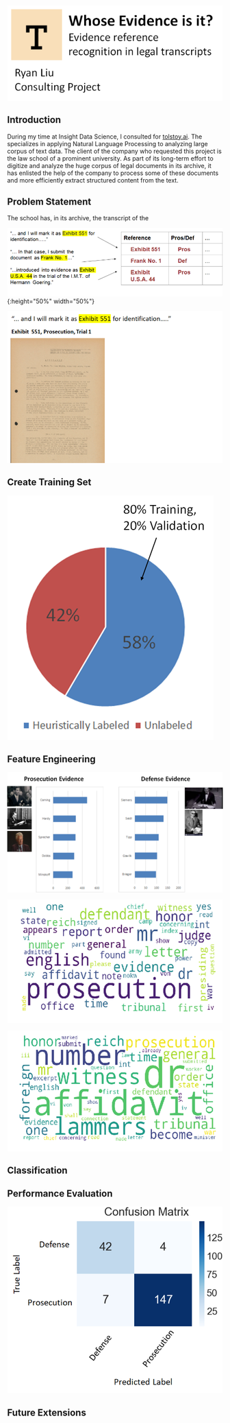 ![alt text](images/title.png)

## Introduction
During my time at Insight Data Science, I consulted for [tolstoy.ai](https://tolstoy.ai/). The specializes in applying Natural Language Processing to analyzing large corpus of text data. The client of the company who requested this project is the law school of a prominent university. As part of its long-term effort to digitize and analyze the huge corpus of legal documents in its archive, it has enlisted the help of the company to process some of these documents and more efficiently extract structured content from the text.  

## Problem Statement
The school has, in its archive, the transcript of the   

![alt text](images/ProblemStatement1.png){:height="50%" width="50%"}

![alt text](images/ProblemStatement2.png)


## Create Training Set

![alt text](images/TrainSet.png)

## Feature Engineering 

![alt text](images/Features1.png)

![alt text](images/Features2.png)

![alt text](images/Features3.png)


## Classification


## Performance Evaluation

![alt text](images/Evaluation.png)

## Future Extensions
